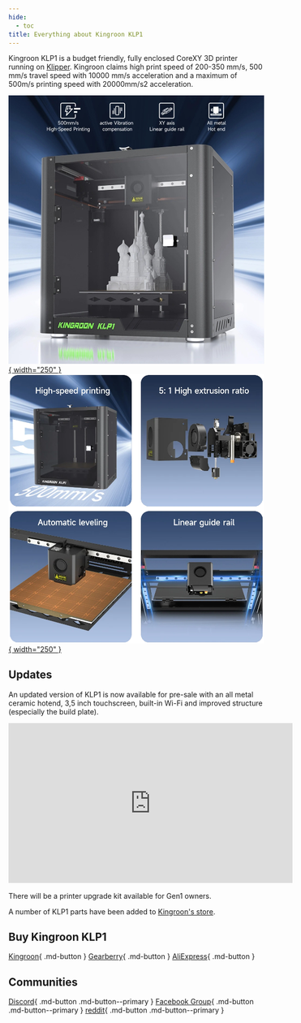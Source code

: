 ```yaml
---
hide:
  - toc
title: Everything about Kingroon KLP1
---
```


Kingroon KLP1 is a budget friendly, fully enclosed CoreXY 3D printer running on [Klipper](https://www.klipper3d.org/). Kingroon claims high print speed of 200-350 mm/s, 500 mm/s travel speed with 10000 mm/s acceleration and a maximum of 500m/s printing speed with 20000mm/s2 acceleration.

[![Kingroon KLP1](/images/KingroonKLP1.jpg){ width="250" }](/images/KingroonKLP1.jpg)[![KLP1 Showcase](/images/klp1showcase.png){ width="250" }](/images/klp1showcase.png)

## Updates

An updated version of KLP1 is now available for pre-sale with an all metal ceramic hotend, 3,5 inch touchscreen, built-in Wi-Fi and improved structure (especially the build plate).

<iframe width="560" height="315" src="https://www.youtube-nocookie.com/embed/K-azYwYpAN8" title="YouTube video player" frameborder="0" allow="accelerometer; autoplay; clipboard-write; encrypted-media; gyroscope; picture-in-picture; web-share" allowfullscreen></iframe>

There will be a printer upgrade kit available for Gen1 owners.

A number of KLP1 parts have been added to [Kingroon's store](https://kingroon.com/collections/kingroon-klp1-3d-printer-replacement-parts-accessories?sca_ref=3869528.BgcwN5Ufox).

## Buy Kingroon KLP1

[Kingroon](https://kingroon.com/products/kingroon-klp1-corexy-3d-printer-with-klipper-firmware?sca_ref=3869528.BgcwN5Ufox){ .md-button }
[Gearberry](https://c.gearberry.com/r/DkNK3o5j8a4r){ .md-button }
[AliExpress](https://www.aliexpress.com/item/1005005848702527.html?aff_fcid=2346a7e2d2924a688a6bc3f352599141-1683321467862-09053-_DeEl0u1&tt=CPS_NORMAL&aff_fsk=_DeEl0u1&aff_platform=shareComponent-detail&sk=_DeEl0u1&aff_trace_key=2346a7e2d2924a688a6bc3f352599141-1683321467862-09053-_DeEl0u1&terminal_id=165068c405fe431e83f4b86336c9e8c9&afSmartRedirect=y){ .md-button }

## Communities

[Discord](https://discord.gg/UqBs3H8bmy){ .md-button .md-button--primary }
[Facebook Group](https://www.facebook.com/groups/kingroon3d/){ .md-button .md-button--primary }
[reddit](https://www.reddit.com/r/kingroon3d){ .md-button .md-button--primary }